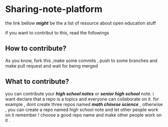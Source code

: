 # Sharing-note-platform
the link bellow ***might*** be the a list of resource about open education stuff

if you want to contribut to this, read the followings

## How to contribute?
As you know, fork this ,make some commits , push to some branches and make pull request and wait for being merged

## What to contribute?
you can contribute your ***high school notes*** or ***senior high school*** note.
i want declare that a repo is a topics and everyone can collaborate on it.
for example , dont create three repos named ***math chinese science*** ,
otherwise , you can create a repo named high school note and let other people work on it 
remember ! choose a good repo name and make other people work on it .
